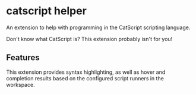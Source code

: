 # catscript helper

An extension to help with programming in the CatScript scripting language.

Don't know what CatScript is? This extension probably isn't for you!

## Features

This extension provides syntax highlighting, as well as hover and completion results based on the configured script runners in the workspace.
